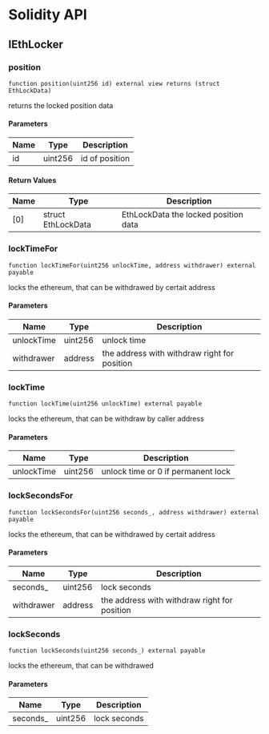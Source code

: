 # Solidity API

## IEthLocker

### position

```solidity
function position(uint256 id) external view returns (struct EthLockData)
```

returns the locked position data

#### Parameters

| Name | Type | Description |
| ---- | ---- | ----------- |
| id | uint256 | id of position |

#### Return Values

| Name | Type | Description |
| ---- | ---- | ----------- |
| [0] | struct EthLockData | EthLockData the locked position data |

### lockTimeFor

```solidity
function lockTimeFor(uint256 unlockTime, address withdrawer) external payable
```

locks the ethereum, that can be withdrawed by certait address

#### Parameters

| Name | Type | Description |
| ---- | ---- | ----------- |
| unlockTime | uint256 | unlock time |
| withdrawer | address | the address with withdraw right for position |

### lockTime

```solidity
function lockTime(uint256 unlockTime) external payable
```

locks the ethereum, that can be withdraw by caller address

#### Parameters

| Name | Type | Description |
| ---- | ---- | ----------- |
| unlockTime | uint256 | unlock time or 0 if permanent lock |

### lockSecondsFor

```solidity
function lockSecondsFor(uint256 seconds_, address withdrawer) external payable
```

locks the ethereum, that can be withdrawed by certait address

#### Parameters

| Name | Type | Description |
| ---- | ---- | ----------- |
| seconds_ | uint256 | lock seconds |
| withdrawer | address | the address with withdraw right for position |

### lockSeconds

```solidity
function lockSeconds(uint256 seconds_) external payable
```

locks the ethereum, that can be withdrawed

#### Parameters

| Name | Type | Description |
| ---- | ---- | ----------- |
| seconds_ | uint256 | lock seconds |

